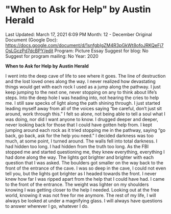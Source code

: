 # "When to Ask for Help" by Austin Herald

Last Updated: March 17, 2021 6:09 PM
Month: 12 - December
Original Document (Google Doc): https://docs.google.com/document/d/1snfgbIgZM4R3pGkWt8ofoJRKQeFj7OsLGczPd7dcBPY/edit
Program: Picture Essay
Suggest for blog: No
Suggest for program mailing: No
Year: 2020

**When to Ask for Help by Austin Herald**

I went into the deep cave of life to see where it goes. The line of destruction and the lost loved ones along the way. I never realized how devastating things would get with each rock I used as a jump along the pathway. I just keep jumping to the next one, never stopping on any to think about life’s steps. Into the deep hole I was heading into, not hearing the cries to help me. I still saw specks of light along the path shining through. I just started leading myself away from all of the voices saying “be careful, don’t just sit around, work through this.” I felt so alone, not being able to tell a soul what I was doing, nor did I want anyone to know. I drugged deeper and deeper, never looking back for those that I could have gotten help from. I kept jumping around each rock as it tried stopping me in the pathway, saying “go back, go back, ask for the help you need.” I decided darkness was too much, at some point, I turned around. The walls fell into total darkness. I had hidden too long. I had hidden from the truth too long. As the FBI stopped me and started questioning me, they knew everything, everything I had done along the way. The lights got brighter and brighter with each question that I was asked. The boulders got smaller on the way back to the front of the entrance of the cave. I was so deep in the cave, I could not even tell you, but the lights got brighter as I headed towards the front. I never knew how far I was ripped apart from the help that I could have had. I came to the front of the entrance. The weight was lighter on my shoulders knowing I was getting closer to the help I needed. Looking out at the free world, knowing it was not free for me anymore. The rest of my life, I will always be looked at under a magnifying glass. I will always have questions to answer wherever I go, whatever I do.